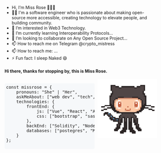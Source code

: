 -  Hi, I’m Miss Rose 👩🏾‍💻
- 👋🏾 I'm a software engineer who is passionate about making open-source more accessible, creating technology to elevate people, and building community.
- 👀 I’m interested in Web3 Technology.
- 🌱 I’m currently learning Interoperability Protocols...
- 💞️ I’m looking to collaborate on Any Open Source Project...
- 📫 How to reach me on Telegram @crypto_mistress
- 📫 How to reach me: ...
- ⚡ Fun fact: I sleep Naked 😄
#### Hi there, thanks for stopping by, this is Miss Rose.

<div style="display: flex; align-items: flex-start; flex-wrap: nowrap;">

  <div style="flex: 1; margin-right: 10px;">
    <pre style="background-color: #f6f8fa; padding:5px; border-radius: 5px; width:30vw">
const missrose = {
    pronouns: "She" | "Her",
    askMeAbout: ["web dev", "tech", "crypto", "sport"],
    technologies: {
        frontEnd: {
            js: ["Vue", "React", "Angular"],
            css: ["bootstrap", "sass"]
        },
        backEnd: ["Solidity", "NodeJs", "PHP"],
        databases: ["postegres", "MySql", "oracle"],
    }
};
    </pre>
  </div>

  <div>
    <img align="right" src="https://raw.githubusercontent.com/iCharlesZ/FigureBed/master/img/octocat.gif" style="max-width: 100%; display: inline-block;" data-target="animated-image.originalImage">
  </div>

</div>
